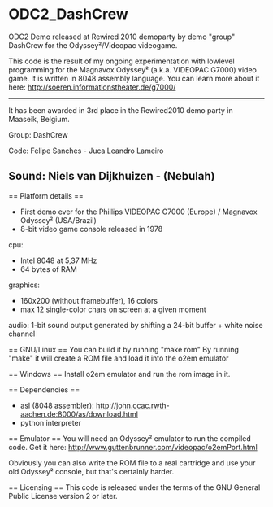 ODC2_DashCrew
=============

ODC2 Demo released at Rewired 2010 demoparty by demo "group" DashCrew for the Odyssey²/Videopac videogame.

This code is the result of my ongoing experimentation with lowlevel programming 
for the Magnavox Odyssey² (a.k.a. VIDEOPAC G7000) video game.
It is written in 8048 assembly language.
You can learn more about it here: http://soeren.informationstheater.de/g7000/

---------------------------------
It has been awarded in 3rd place in the 
Rewired2010 demo party in Maaseik, Belgium.

Group: DashCrew

Code:
Felipe Sanches - Juca
Leandro Lameiro

Sound:
Niels van Dijkhuizen - (Nebulah)
---------------------------------

== Platform details ==
- First demo ever for the Phillips VIDEOPAC G7000 (Europe) / Magnavox Odyssey² (USA/Brazil)
- 8-bit video game console released in 1978

cpu:
- Intel 8048 at 5,37 MHz
- 64 bytes of RAM

graphics:
- 160x200 (without framebuffer), 16 colors
- max 12 single-color chars on screen at a given moment

audio:
1-bit sound output generated by shifting a 24-bit buffer + white noise channel

== GNU/Linux ==
You can build it by running "make rom"
By running "make" it will create a ROM file and load it into the o2em emulator

== Windows ==
Install o2em emulator and run the rom image in it.

== Dependencies ==
* asl (8048 assembler): http://john.ccac.rwth-aachen.de:8000/as/download.html
* python interpreter

== Emulator ==
You will need an Odyssey² emulator to run the compiled code.
Get it here: http://www.guttenbrunner.com/videopac/o2emPort.html

Obviously you can also write the ROM file to a real cartridge and use your old
Odyssey² console, but that's certainly harder.

== Licensing ==
This code is released under the terms of the GNU General Public License 
version 2 or later.
